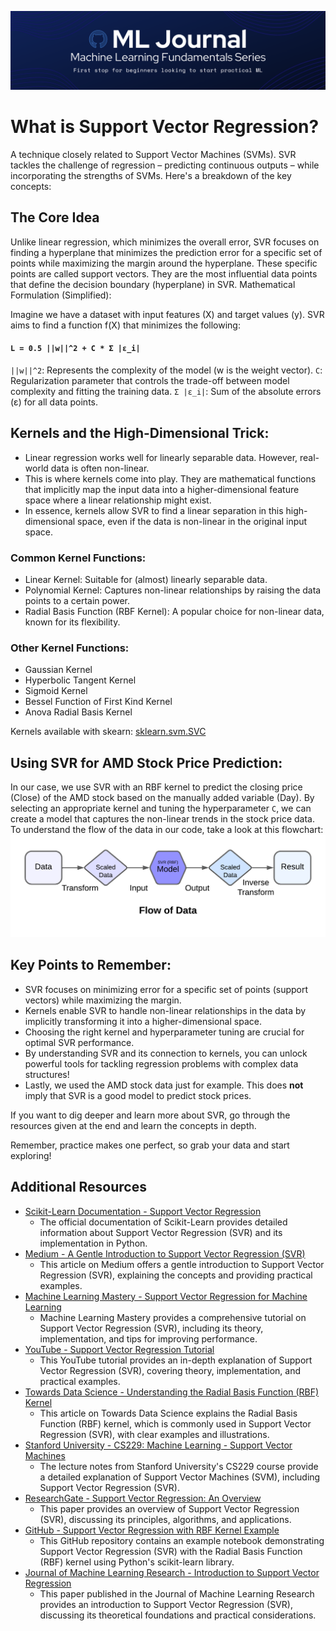 ![Banner](.media/banner.png)
# What is Support Vector Regression?
A technique closely related to Support Vector Machines (SVMs). SVR tackles the challenge of regression – predicting continuous outputs – while incorporating the strengths of SVMs. Here's a breakdown of the key concepts:

## The Core Idea
Unlike linear regression, which minimizes the overall error, SVR focuses on finding a hyperplane that minimizes the prediction error for a specific set of points while maximizing the margin around the hyperplane.
These specific points are called support vectors. They are the most influential data points that define the decision boundary (hyperplane) in SVR.
Mathematical Formulation (Simplified):

Imagine we have a dataset with input features (X) and target values (y). SVR aims to find a function f(X) that minimizes the following:

#### `L = 0.5 ||w||^2 + C * Σ |ε_i|`
`||w||^2`: Represents the complexity of the model (w is the weight vector).
`C`: Regularization parameter that controls the trade-off between model complexity and fitting the training data.
`Σ |ε_i|`: Sum of the absolute errors (ε) for all data points.

## Kernels and the High-Dimensional Trick:
- Linear regression works well for linearly separable data. However, real-world data is often non-linear.
- This is where kernels come into play. They are mathematical functions that implicitly map the input data into a higher-dimensional feature space where a linear relationship might exist.
- In essence, kernels allow SVR to find a linear separation in this high-dimensional space, even if the data is non-linear in the original input space.

### Common Kernel Functions:
- Linear Kernel: Suitable for (almost) linearly separable data.
- Polynomial Kernel: Captures non-linear relationships by raising the data points to a certain power.
- Radial Basis Function (RBF Kernel): A popular choice for non-linear data, known for its flexibility.

### Other Kernel Functions:
- Gaussian Kernel
- Hyperbolic Tangent Kernel
- Sigmoid Kernel
- Bessel Function of First Kind Kernel
- Anova Radial Basis Kernel

Kernels available with skearn: [sklearn.svm.SVC](https://scikit-learn.org/stable/modules/generated/sklearn.svm.SVC.html)

## Using SVR for AMD Stock Price Prediction:
In our case, we use SVR with an RBF kernel to predict the closing price (Close) of the AMD stock based on the manually added variable (Day). By selecting an appropriate kernel and tuning the hyperparameter `C`, we can create a model that captures the non-linear trends in the stock price data.
To understand the flow of the data in our code, take a look at this flowchart:
![Dataflow in SVR Model](.media/dataflow.png)

## Key Points to Remember:
- SVR focuses on minimizing error for a specific set of points (support vectors) while maximizing the margin.
- Kernels enable SVR to handle non-linear relationships in the data by implicitly transforming it into a higher-dimensional space.
- Choosing the right kernel and hyperparameter tuning are crucial for optimal SVR performance.
- By understanding SVR and its connection to kernels, you can unlock powerful tools for tackling regression problems with complex data structures!
- Lastly, we used the AMD stock data just for example. This does **not** imply that SVR is a good model to predict stock prices.

If you want to dig deeper and learn more about SVR, go through the resources given at the end and learn the concepts in depth.

Remember, practice makes one perfect, so grab your data and start exploring!

## Additional Resources

- [Scikit-Learn Documentation - Support Vector Regression](https://scikit-learn.org/stable/modules/svm.html#regression)
  - The official documentation of Scikit-Learn provides detailed information about Support Vector Regression (SVR) and its implementation in Python.
- [Medium - A Gentle Introduction to Support Vector Regression (SVR)](https://towardsdatascience.com/a-gentle-introduction-to-support-vector-regression-svr-a3ebc1672c2)
  - This article on Medium offers a gentle introduction to Support Vector Regression (SVR), explaining the concepts and providing practical examples.
- [Machine Learning Mastery - Support Vector Regression for Machine Learning](https://machinelearningmastery.com/support-vector-regression-for-machine-learning/)
  - Machine Learning Mastery provides a comprehensive tutorial on Support Vector Regression (SVR), including its theory, implementation, and tips for improving performance.
- [YouTube - Support Vector Regression Tutorial](https://www.youtube.com/watch?v=3liCbRZPrZA)
  - This YouTube tutorial provides an in-depth explanation of Support Vector Regression (SVR), covering theory, implementation, and practical examples.
- [Towards Data Science - Understanding the Radial Basis Function (RBF) Kernel](https://towardsdatascience.com/understanding-the-radial-basis-function-rbf-kernel-79f7f4e8ea14)
  - This article on Towards Data Science explains the Radial Basis Function (RBF) kernel, which is commonly used in Support Vector Regression (SVR), with clear examples and illustrations.
- [Stanford University - CS229: Machine Learning - Support Vector Machines](https://cs229.stanford.edu/notes/cs229-notes3.pdf)
  - The lecture notes from Stanford University's CS229 course provide a detailed explanation of Support Vector Machines (SVM), including Support Vector Regression (SVR).
- [ResearchGate - Support Vector Regression: An Overview](https://www.researchgate.net/publication/220813636_Support_Vector_Regression_An_Overview)
  - This paper provides an overview of Support Vector Regression (SVR), discussing its principles, algorithms, and applications.
- [GitHub - Support Vector Regression with RBF Kernel Example](https://github.com/parrt/msds689/blob/master/notes/SvmRegression.ipynb)
  - This GitHub repository contains an example notebook demonstrating Support Vector Regression (SVR) with the Radial Basis Function (RBF) kernel using Python's scikit-learn library.
- [Journal of Machine Learning Research - Introduction to Support Vector Regression](https://www.jmlr.org/papers/volume2/haussler01a/haussler01a.pdf)
  - This paper published in the Journal of Machine Learning Research provides an introduction to Support Vector Regression (SVR), discussing its theoretical foundations and practical considerations.

